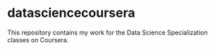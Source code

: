 # datasciencecoursera
This repository contains my work for the Data Science Specialization classes on Coursera.
